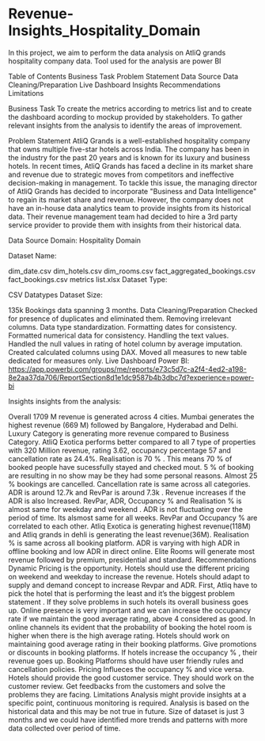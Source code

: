 # Revenue-Insights_Hospitality_Domain
In this project, we aim to perform the data analysis on AtliQ grands hospitality company data. Tool used for the analysis are power BI


Table of Contents
Business Task
Problem Statement
Data Source
Data Cleaning/Preparation
Live Dashboard
Insights
Recommendations
Limitations

Business Task
To create the metrics according to metrics list and to create the dashboard acording to mockup provided by stakeholders.
To gather relevant insights from the analysis to identify the areas of improvement.

Problem Statement
AtliQ Grands is a well-established hospitality company that owns multiple five-star hotels across India. The company has been in the industry for the past 20 years and is known for its luxury and business hotels. In recent times, AtliQ Grands has faced a decline in its market share and revenue due to strategic moves from competitors and ineffective decision-making in management. To tackle this issue, the managing director of AtliQ Grands has decided to incorporate "Business and Data Intelligence" to regain its market share and revenue. However, the company does not have an in-house data analytics team to provide insights from its historical data. Their revenue management team had decided to hire a 3rd party service provider to provide them with insights from their historical data.

Data Source
Domain:
Hospitality Domain


Dataset Name:

dim_date.csv
dim_hotels.csv
dim_rooms.csv
fact_aggregated_bookings.csv
fact_bookings.csv
metrics list.xlsx
Dataset Type:

CSV Datatypes
Dataset Size:

135k Bookings data spanning 3 months.
Data Cleaning/Preparation
Checked for presence of duplicates and eliminated them.
Removing irrelevant columns.
Data type standardization.
Formatting dates for consistency.
Formatted numerical data for consistency.
Handling the text values.
Handled the null values in rating of hotel column by average imputation.
Created calculated columns using DAX.
Moved all measures to new table dedicated for measures only.
Live Dashboard
Power BI: https://app.powerbi.com/groups/me/reports/e73c5d7c-a2f4-4ed2-a198-8e2aa37da706/ReportSection8d1e1dc9587b4b3dbc7d?experience=power-bi

Insights
insights from the analysis:

Overall 1709 M revenue is generated across 4 cities. Mumbai generates the highest revenue (669 M) followed by Bangalore, Hyderabad and Delhi.
Luxury Category is generating more revenue compared to Business Category.
AtliQ Exotica performs better compared to all 7 type of properties with 320 Million revenue, rating 3.62, occupancy percentage 57 and cancellation rate as 24.4%.
Realisation is 70 % . This means 70 % of booked people have sucessfully stayed and checked mout. 5 % of booking are resulting in no show may be they had some personal reasons.
Almost 25 % bookings are cancelled. Cancellation rate is same across all categories.
ADR is around 12.7k and RevPar is around 7.3k . Revenue increases if the ADR is also Increased.
RevPar, ADR, Occupancy % and Realisation % is almost same for weekday and weekend .
ADR is not fluctuating over the period of time. Its alsmost same for all weeks.
RevPar and Occupancy % are correlated to each other.
Atliq Exotica is generating highest revenue(118M) and Atliq grands in dehli is generating the least revenue(36M).
Realisation % is same across all booking platform. ADR is varying with high ADR in offline booking and low ADR in direct online.
Elite Rooms will generate most revenue followed by premium, presidential and standard.
Recommendations
Dynamic Pricing is the opportunity. Hotels should use the different pricing on weekend and weekday to increase the revenue.
Hotels should adapt to supply and demand concept to increase Revpar and ADR.
First, Atliq have to pick the hotel that is performing the least and it’s the biggest problem statement . If they solve problems in such hotels its overall business goes up.
Online presence is very important and we can increase the occupancy rate if we maintain the good average rating, above 4 considered as good.
In online channels its evident that the probability of booking the hotel room is higher when there is the high average rating. Hotels should work on maintaining good average rating in their booking platforms.
Give promotions or discounts in booking platforms. If hotels increase the occupancy % , their revenue goes up.
Booking Platforms should have user friendly rules and cancellation policies.
Pricing Influeces the occupancy % and vice versa.
Hotels should provide the good customer service. They should work on the customer review.
Get feedbacks from the customers and solve the problems they are facing.
Limitations
Analysis might provide insights at a specific point, continuous monitoring is required.
Analysis is based on the historical data and this may be not true in future.
Size of dataset is just 3 months and we could have identified more trends and patterns with more data collected over period of time.

   
